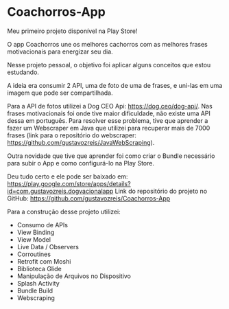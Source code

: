 # Coachorros-App

Meu primeiro projeto disponível na Play Store!

O app Coachorros une os melhores cachorros com as melhores frases motivacionais para energizar seu dia.

Nesse projeto pessoal, o objetivo foi aplicar alguns conceitos que estou estudando.

A ideia era consumir 2 API, uma de foto de uma de frases, e uni-las em uma imagem que pode ser compartilhada.

Para a API de fotos utilizei a Dog CEO Api: https://dog.ceo/dog-api/.
Nas frases motivacionais foi onde tive maior dificuldade, não existe uma API dessa em português. Para resolver esse problema, tive que aprender a fazer um Webscraper em Java que utilizei para recuperar mais de 7000 frases (link para o repositório do webscraper: https://github.com/gustavozreis/JavaWebScraping).

Outra novidade que tive que aprender foi como criar o Bundle necessário para subir o App e como configurá-lo na Play Store.

Deu tudo certo e ele pode ser baixado em: https://play.google.com/store/apps/details?id=com.gustavozreis.dogvacionalapp
Link do repositório do projeto no GitHub: https://github.com/gustavozreis/Coachorros-App


Para a construção desse projeto utilizei:
- Consumo de APIs
- View Binding
- View Model
- Live Data / Observers
- Corroutines
- Retrofit com Moshi
- Biblioteca Glide
- Manipulação de Arquivos no Dispositivo
- Splash Activity
- Bundle Build
- Webscraping
